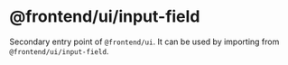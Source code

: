 # @frontend/ui/input-field

Secondary entry point of `@frontend/ui`. It can be used by importing from `@frontend/ui/input-field`.
